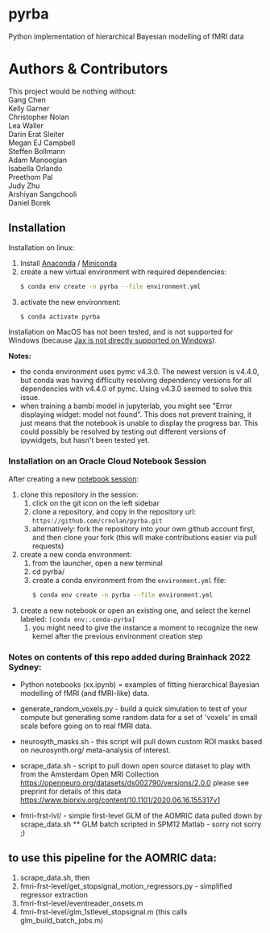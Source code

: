 # pyrba
Python implementation of hierarchical Bayesian modelling of fMRI data

# Authors & Contributors
This project would be nothing without:  
Gang Chen  
Kelly Garner  
Christopher Nolan  
Lea Waller  
Darin Erat Sleiter  
Megan EJ Campbell  
Steffen Bollmann  
Adam Manoogian  
Isabella Orlando  
Preethom Pal  
Judy Zhu  
Arshiyan Sangchooli  
Daniel Borek  


## Installation

Installation on linux:

1. Install [Anaconda](https://docs.anaconda.com/anaconda/install/index.html) / [Miniconda](https://docs.conda.io/en/latest/miniconda.html)
1. create a new virtual environment with required dependencies:
    ```bash
    $ conda env create -n pyrba --file environment.yml
    ```
1. activate the new environment:
    ```bash
    $ conda activate pyrba
    ```

Installation on MacOS has not been tested, and is not supported for Windows (because [Jax is not directly supported on Windows](https://www.pymc.io/projects/docs/en/latest/installation.html)).

**Notes:**
* the conda environment uses pymc v4.3.0. The newest version is v4.4.0, but conda was having difficulty resolving dependency versions for all dependencies with v4.4.0 of pymc. Using v4.3.0 seemed to solve this issue.
* when training a bambi model in jupyterlab, you might see "Error displaying widget: model not found". This does not prevent training, it just means that the notebook is unable to display the progress bar. This could possibly be resolved by testing out different versions of ipywidgets, but hasn't been tested yet.


### Installation on an Oracle Cloud Notebook Session

After creating a new [notebook session](https://docs.oracle.com/en-us/iaas/data-science/using/manage-notebook-sessions.htm#create-notebooks):

1. clone this repository in the session:
    1. click on the git icon on the left sidebar
    1. clone a repository, and copy in the repository url: `https://github.com/crnolan/pyrba.git`
    2. alternatively: fork the repository into your own github account first, and then clone your fork (this will make contributions easier via pull requests)
1. create a new conda environment:
    1. from the launcher, open a new terminal
    2. cd pyrba/
    1. create a conda environment from the `environment.yml` file:
        ```bash
        $ conda env create -n pyrba --file environment.yml
        ```
1. create a new notebook or open an existing one, and select the kernel labeled: `[conda env:.conda-pyrba]`
    1. you might need to give the instance a moment to recognize the new kernel after the previous environment creation step

### Notes on contents of this repo added during Brainhack 2022 Sydney:

* Python notebooks (xx.ipynb) = examples of fitting hierarchical Bayesian modelling of fMRI (and fMRI-like) data.

* generate_random_voxels.py - build a quick simulation to test of your compute but generating some random data for a set of 'voxels' in small scale before going on to real fMRI data.

* neurosyth_masks.sh - this script will pull down custom ROI masks based on neurosynth.org/ meta-analysis of interest.

* scrape_data.sh - script to pull down open source dataset to play with from the Amsterdam Open MRI Collection https://openneuro.org/datasets/ds002790/versions/2.0.0  please see preprint for details of this data https://www.biorxiv.org/content/10.1101/2020.06.16.155317v1

* fmri-frst-lvl/ - simple first-level GLM of the AOMRIC data pulled down by scrape_data.sh
    ** GLM batch scripted in SPM12 Matlab - sorry not sorry ;) 
## to use this pipeline for the AOMRIC data:
1. scrape_data.sh, then
2. fmri-frst-level/get_stopsignal_motion_regressors.py - simplified regressor extraction
3. fmri-frst-level/eventreader_onsets.m
4. fmri-frst-level/glm_1stlevel_stopsignal.m (this calls glm_build_batch_jobs.m)

